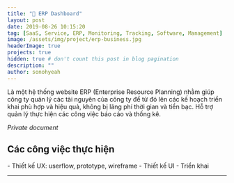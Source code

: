 ```yaml
---
title: "📑 ERP Dashboard"
layout: post
date: 2019-08-26 10:15:20
tag: [SaaS, Service, ERP, Monitoring, Tracking, Software, Management]
image: /assets/img/project/erp-business.jpg
headerImage: true
projects: true
hidden: true # don't count this post in blog pagination
description: ""
author: sonohyeah
---
```


<p>Là một hệ thống website ERP (Enterprise Resource Planning) nhằm giúp công ty quản lý các tài nguyên của công ty để từ đó lên các kế hoạch triển khai phù hợp và hiệu quả, không bị lãng phí thời gian và tiền bạc. Hỗ trợ quản lý thực hiện các công việc báo cáo và thống kê.</p> 

_Private document_

<h2> Các công việc thực hiện</h2>
- Thiết kế UX: userflow, prototype, wireframe
- Thiết kế UI
- Triển khai

---